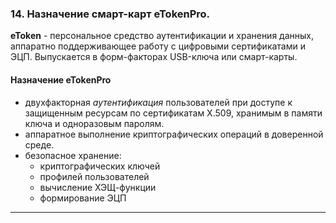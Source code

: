 ### 14. Назначение смарт-карт  eTokenPro.

**eToken** - персональное средство аутентификации и хранения данных, аппаратно поддерживающее работу с цифровыми сертификатами и ЭЦП.
Выпускается в форм-факторах USB-ключа или смарт-карты.

#### Назначение eTokenPro
* двухфакторная *аутентификация* пользователей при доступе к защищенным ресурсам по сертификатам X.509, хранимым в памяти ключа и одноразовым паролям.
* аппаратное выполнение криптографических операций в доверенной среде.
* безопасное хранение:
  * криптографических ключей
  * профилей пользователей
  * вычисление ХЭЩ-функции
  * формирование ЭЦП
  
___
